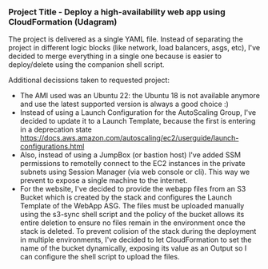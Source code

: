 ### Project Title - Deploy a high-availability web app using CloudFormation (Udagram)

The project is delivered as a single YAML file. Instead of separating the project in different logic blocks (like network, load balancers, asgs, etc), I've decided to merge everything in a single one because is easier to deploy/delete using the companion shell script.

Additional decissions taken to requested project:
- The AMI used was an Ubuntu 22: the Ubuntu 18 is not available anymore and use the latest supported version is always a good choice :)
- Instead of using a Launch Configuration for the AutoScaling Group, I've decided to update it to a Launch Template, because the first is entering in a deprecation state https://docs.aws.amazon.com/autoscaling/ec2/userguide/launch-configurations.html
- Also, instead of using a JumpBox (or bastion host) I've added SSM permissions to remotelly connect to the EC2 instances in the private subnets using Session Manager (via web console or cli). This way we prevent to expose a single machine to the internet.
- For the website, I've decided to provide the webapp files from an S3 Bucket which is created by the stack and configures the Launch Template of the WebApp ASG. The files must be uploaded manually using the s3-sync shell script and the policy of the bucket allows its entire deletion to ensure no files remain in the environment once the stack is deleted. To prevent colision of the stack during the deployment in multiple environments, I've decided to let CloudFormation to set the name of the bucket dynamically, exposing its value as an Output so I can configure the shell script to upload the files.